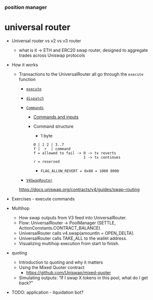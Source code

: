 ### position manager

# universal router

- Universal router vs v2 vs v3 router
  - what is it -> ETH and ERC20 swap router, designed to aggregate trades across Uniswap protocols
- How it works
  - Transactions to the UniversalRouter all go through the `execute` function
    - [`execute`](https://github.com/Uniswap/universal-router/blob/3663f6db6e2fe121753cd2d899699c2dc75dca86/contracts/UniversalRouter.sol#L44-L62)
    - [`dispatch`](https://github.com/Uniswap/universal-router/blob/3663f6db6e2fe121753cd2d899699c2dc75dca86/contracts/base/Dispatcher.sol#L47-L286)
    - [`Commands`](https://github.com/Uniswap/universal-router/blob/main/contracts/libraries/Commands.sol)
      - [Commands and inputs](https://docs.uniswap.org/contracts/universal-router/technical-reference)
      - Command structure
        - 1 byte

        ```
        0 | 1 2 | 3..7
        f |  r  | command
        f = allowed to fail -> 0 -> tx reverts
                               1 -> tx continues
        r = reserved
        ```

        - `FLAG_ALLOW_REVERT = 0x80 = 1000 0000`

    - [`V4SwapRouter`](https://github.com/Uniswap/universal-router/blob/main/contracts/modules/uniswap/v4/V4SwapRouter.sol)

    https://docs.uniswap.org/contracts/v4/guides/swap-routing

- Exercises - execute commands
- Multihop
  - How swap outputs from V3 feed into UniversalRouter.
  - Flow: UniversalRouter → PoolManager (SETTLE, ActionConstants.CONTRACT_BALANCE).
  - UniversalRouter calls v4.swap(amountIn = OPEN_DELTA).
  - UniversalRouter calls TAKE_ALL to the wallet address.
  - Visualizing multihop execution from start to finish.
- quoting
  - Introduction to quoting and why it matters
  - Using the Mixed Quoter contract
    - https://github.com/Uniswap/mixed-quoter
  - Simulating outputs: “If I swap X tokens in this pool, what do I get back?”
- TODO: application - liquidation bot?
